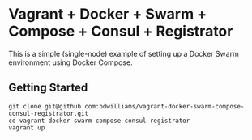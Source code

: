 # Vagrant + Docker + Swarm + Compose + Consul + Registrator

This is a simple (single-node) example of setting up a Docker Swarm environment using Docker Compose.

## Getting Started

	git clone git@github.com:bdwilliams/vagrant-docker-swarm-compose-consul-registrator.git
	cd vagrant-docker-swarm-compose-consul-registrator
	vagrant up